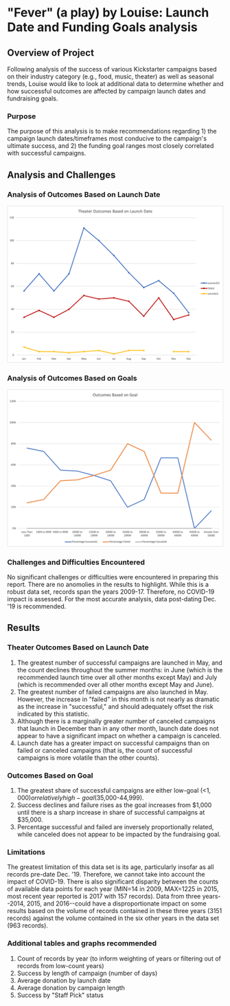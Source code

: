 # "Fever" (a play) by Louise: Launch Date and Funding Goals analysis

## Overview of Project
Following analysis of the success of various Kickstarter campaigns based on their industry category (e.g., food, music, theater) as well as seasonal trends, Louise would like to look at additional data to determine whether and how successful outcomes are affected by campaign launch dates and fundraising goals.

### Purpose
The purpose of this analysis is to make recommendations regarding 1) the campaign launch dates/timeframes most conducive to the campaign's ultimate success, and 2) the funding goal ranges most closely correlated with successful campaigns.

## Analysis and Challenges

### Analysis of Outcomes Based on Launch Date

![Theater_Outcomes_vs_Launch.png](https://github.com/crkaide/kickstarter-analysis/blob/main/Theater_Outcomes_vs_Launch.png?raw=true)

### Analysis of Outcomes Based on Goals

![Outcomes_vs_Goals.png](https://github.com/crkaide/kickstarter-analysis/blob/main/Outcomes_vs_Goals.png?raw=true)

### Challenges and Difficulties Encountered

No significant challenges or difficulties were encountered in preparing this report.  There are no anomolies in the results to highlight.  While this is a robust data set, records span the years 2009-17.  Therefore, no COVID-19 impact is assessed.  For the most accurate analysis, data post-dating Dec. '19 is recommended.

## Results

### Theater Outcomes Based on Launch Date
1. The greatest number of successful campaigns are launched in May, and the count declines throughout the summer months:  in June (which is the recommended launch time over all other months except May) and July (which is recommended over all other months except May and June).
2. The greatest number of failed campaigns are also launched in May.  However, the increase in "failed" in this month is not nearly as dramatic as the increase in "successful," and should adequately offset the risk indicated by this statistic.
3. Although there is a marginally greater number of canceled campaigns that launch in December than in any other month, launch date does not appear to have a significant impact on whether a campaign is canceled.
4. Launch date has a greater impact on successful campaigns than on failed or canceled campaigns (that is, the count of successful campaigns is more volatile than the other counts).

### Outcomes Based on Goal
1. The greatest share of successful campaigns are either low-goal  (<$1,000) or relatively high-goal ($35,000-44,999).
2. Success declines and failure rises as the goal increases from $1,000 until there is a sharp increase in share of successful campaigns at $35,000.
3. Percentage successful and failed are inversely proportionally related, while canceled does not appear to be impacted by the fundraising goal.

### Limitations
The greatest limitation of this data set is its age, particularly insofar as all records pre-date Dec. '19.  Therefore, we cannot take into account the impact of COVID-19.  There is also significant disparity between the counts of available data points for each year (MIN=14 in 2009, MAX=1225 in 2015, most recent year reported is 2017 with 157 records).  Data from three years--2014, 2015, and 2016--could have a disproportionate impact on some results based on the volume of records contained in these three years (3151 records) against the volume contained in the six other years in the data set (963 records).

### Additional tables and graphs recommended
1. Count of records by year (to inform weighting of years or filtering out of records from low-count years)
2. Success by length of campaign (number of days)
3. Average donation by launch date
4. Average donation by campaign length
5. Success by "Staff Pick" status

